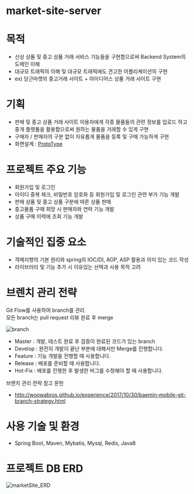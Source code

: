 # market-site-server

# 목적
* 신상 상품 및 중고 상품 거래 서비스 기능들을 구현함으로써 Backend System의 도메인 이해
* 대규모 트래픽의 이해 및 대규모 트래픽에도 견고한 어플리케이션의 구현
* ex) 당근마켓의 중고거래 사이트 + 아이디어스 상품 거래 사이트 구현

# 기획
* 판매 및 중고 상품 거래 사이트 이용자에게 각종 물품들의 관련 정보를 업로드 하고<br>
  중개 플랫폼을 활용함으로써 원하는 물품을 거래할 수 있게 구현
* 구매자 / 판매자의 구분 없이 자유롭게 물품을 등록 및 구매 가능하게 구현
* 화면설계 : [ProtoType](https://ovenapp.io/view/dfupMDaIEzl6UIfPpVNzzi9Ub6eAdjST/J34oK)

# 프로젝트 주요 기능
* 회원가입 및 로그인
* 아이디 중복 체크, 비밀번호 암호화 등 회원가입 및 로그인 관련 부가 기능 개발
* 판매 상품 및 중고 상품 구분에 따른 상품 판매
* 중고물품 구매 희망 시 판매자와 연락 기능 개발
* 상품 구매 이력에 조회 기능 개발

# 기술적인 집중 요소
* 객체지향의 기본 원리와 spring의 IOC/DI, AOP, ASP 활용과 의미 있는 코드 작성
* 라이브러리 및 기능 추가 시 이유있는 선택과 사용 목적 고려

# 브렌치 관리 전략
Git Flow를 사용하여 branch를 관리<br>
모든 branch는 pull request 리뷰 완료 후 merge

![branch](https://user-images.githubusercontent.com/80434153/119424297-21597700-bd40-11eb-8305-30d44f03abdf.png)

* Master : 개발, 테스트 완료 후 검증이 완료된 코드가 있는 branch
* Develop : 완전히 개발이 끝난 부분에 대해서만 Merge를 진행합니다.
* Feature : 기능 개발을 진행할 때 사용합니다.
* Release : 배포를 준비할 때 사용합니다.
* Hot-Fix : 배포를 진행한 후 발생한 버그를 수정해야 할 때 사용합니다.

브랜치 관리 전략 참고 문헌
* http://woowabros.github.io/experience/2017/10/30/baemin-mobile-git-branch-strategy.html

# 사용 기술 및 환경
* Spring Boot, Maven, Mybatis, Mysql, Redis, Java8

# 프로젝트 DB ERD

![marketSite_ERD](https://user-images.githubusercontent.com/80434153/122196386-28ece580-ced2-11eb-80bc-b3fb9eaf794c.png)
